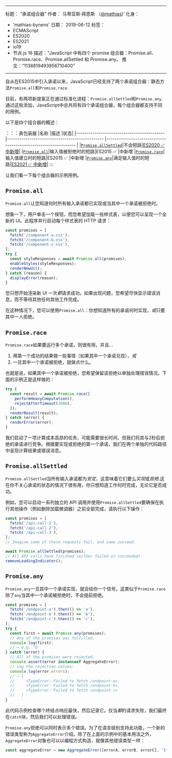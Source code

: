 ***

标题： “承诺组合器”
作者： 马蒂亚斯·拜恩斯 （[@mathias](https://twitter.com/mathias))'
化身：

*   'mathias-bynens'
    日期： 2019-06-12
    标签：
*   ECMAScript
*   ES2020
*   ES2021
*   io19
*   节点.js 16
    描述：“JavaScript 中有四个 promise 组合器：Promise.all、Promise.race、Promise.allSettled 和 Promise.any。
    推文：“1138819493956710400”

***

自从在ES2015中引入承诺以来，JavaScript已经支持了两个承诺组合器：静态方法`Promise.all`和`Promise.race`.

目前，有两项新提案正在通过标准化进程：`Promise.allSettled`和`Promise.any`.通过这些添加，JavaScript中总共将有四个承诺组合器，每个组合器都支持不同的用例。

以下是四个组合器的概述：

：：：表包装器
|名称 |描述 |状态|
|------------------------------------------- |----------------------------------------------- |--------------------------------------------------------------- |
|[`Promise.allSettled`](#promise.allsettled)|不会短路|[ES2020 ✅ 中新增](https://github.com/tc39/proposal-promise-allSettled)|
|[`Promise.all`](#promise.all)|输入值被拒绝时的短路|ES2015 ✅ |中新增
|[`Promise.race`](#promise.race)|输入值建立时的短路|ES2015 ✅ |中新增
|[`Promise.any`](#promise.any)|满足输入值时的短路|[ES2021 ✅ 中新增](https://github.com/tc39/proposal-promise-any)|
:::

让我们看一下每个组合器的示例用例。

## `Promise.all`

<feature-support chrome="32"
              firefox="29"
              safari="8"
              nodejs="0.12"
              babel="yes https://github.com/zloirock/core-js#ecmascript-promise"></feature-support>

`Promise.all`让您知道何时所有输入承诺都已实现或当其中一个承诺被拒绝时。

想象一下，用户单击一个按钮，而您希望加载一些样式表，以便您可以呈现一个全新的 UI。此程序并行启动每个样式表的 HTTP 请求：

```js
const promises = [
  fetch('/component-a.css'),
  fetch('/component-b.css'),
  fetch('/component-c.css'),
];
try {
  const styleResponses = await Promise.all(promises);
  enableStyles(styleResponses);
  renderNewUi();
} catch (reason) {
  displayError(reason);
}
```

您只想开始渲染新 UI 一次*都*请求成功。如果出现问题，您希望尽快显示错误消息，而不等待其他任何其他工作完成。

在这种情况下，您可以使用`Promise.all`：你想知道所有的承诺何时实现，*或*只要其中一人拒绝。

## `Promise.race`

<feature-support chrome="32"
              firefox="29"
              safari="8"
              nodejs="0.12"
              babel="yes https://github.com/zloirock/core-js#ecmascript-promise"></feature-support>

`Promise.race`如果要运行多个承诺，则很有用，并且...

1.  用第一个成功的结果做一些事情（如果其中一个承诺兑现），*或*
2.  一旦其中一个承诺被拒绝，就做点什么。

也就是说，如果其中一个承诺被拒绝，您希望保留该拒绝以单独处理错误情况。下面的示例正是这样做的：

```js
try {
  const result = await Promise.race([
    performHeavyComputation(),
    rejectAfterTimeout(2000),
  ]);
  renderResult(result);
} catch (error) {
  renderError(error);
}
```

我们启动了一项计算成本高昂的任务，可能需要很长时间，但我们将其与2秒后拒绝的承诺进行竞争。根据要实现或拒绝的第一个承诺，我们在两个单独的代码路径中呈现计算结果或错误消息。

## `Promise.allSettled`

<feature-support chrome="76"
              firefox="71 https://bugzilla.mozilla.org/show_bug.cgi?id=1549176"
              safari="13"
              nodejs="12.9.0 https://nodejs.org/en/blog/release/v12.9.0/"
              babel="yes https://github.com/zloirock/core-js#ecmascript-promise"></feature-support>

`Promise.allSettled`当所有输入承诺都为*安定*，这意味着它们要么*实现*或*拒绝*.这在你不关心承诺的状态的情况下很有用，你只想知道工作何时完成，无论它是否成功。

例如，您可以启动一系列独立的 API 调用并使用`Promise.allSettled`要确保在执行其他操作（例如删除加载微调器）之前全部完成，请执行以下操作：

```js
const promises = [
  fetch('/api-call-1'),
  fetch('/api-call-2'),
  fetch('/api-call-3'),
];
// Imagine some of these requests fail, and some succeed.

await Promise.allSettled(promises);
// All API calls have finished (either failed or succeeded).
removeLoadingIndicator();
```

## `Promise.any`

<feature-support chrome="85 https://bugs.chromium.org/p/v8/issues/detail?id=9808"
              firefox="79 https://bugzilla.mozilla.org/show_bug.cgi?id=1568903"
              safari="14 https://bugs.webkit.org/show_bug.cgi?id=202566"
              nodejs="16"
              babel="yes https://github.com/zloirock/core-js#ecmascript-promise"></feature-support>

`Promise.any`一旦其中一个承诺实现，就会给你一个信号。这类似于`Promise.race`除了`any`当其中一个承诺被拒绝时，不会提前拒绝。

```js
const promises = [
  fetch('/endpoint-a').then(() => 'a'),
  fetch('/endpoint-b').then(() => 'b'),
  fetch('/endpoint-c').then(() => 'c'),
];
try {
  const first = await Promise.any(promises);
  // Any of the promises was fulfilled.
  console.log(first);
  // → e.g. 'b'
} catch (error) {
  // All of the promises were rejected.
  console.assert(error instanceof AggregateError);
  // Log the rejection values:
  console.log(error.errors);
  // → [
  //     <TypeError: Failed to fetch /endpoint-a>,
  //     <TypeError: Failed to fetch /endpoint-b>,
  //     <TypeError: Failed to fetch /endpoint-c>
  //   ]
}
```

此代码示例检查哪个终结点响应最快，然后记录它。仅当*都*的请求失败，我们最终在`catch`块，然后我们可以处理错误。

`Promise.any`拒绝可以同时表示多个错误。为了在语言级别支持此功能，一个新的错误类型称为`AggregateError`介绍。除了在上面的示例中的基本用法之外，`AggregateError`对象也可以以编程方式构造，就像其他错误类型一样：

```js
const aggregateError = new AggregateError([errorA, errorB, errorC], 'Stuff went wrong!');
```
